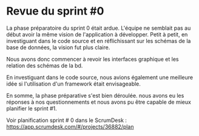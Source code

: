 # Revue du sprint #0

La phase préparatoire du sprint 0 était ardue. L'équipe ne semblait pas au début avoir la même vision de l'application à développer. Petit à petit, en investiguant dans le code source et en réflichissant sur les schémas de la base de données, la vision fut plus claire.

Nous avons donc commencer à revoir les interfaces graphique et les relation des schémas de la bd.

En investiguant dans le code source, nous avions également une meilleure idée si l'utilisation d'un framework était envisageable.

En somme, la phase préparative s'est bien déroulée. nous avons eu les réponses à nos questionnements et nous avons pu être capable de mieux planifier le sprint #1.

Voir planification sprint # 0 dans le ScrumDesk : 
https://app.scrumdesk.com/#/projects/36882/plan